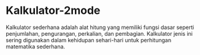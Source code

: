 # Kalkulator-2mode
Kalkulator sederhana adalah alat hitung yang memiliki fungsi dasar seperti penjumlahan, pengurangan, perkalian, dan pembagian. Kalkulator jenis ini sering digunakan dalam kehidupan sehari-hari untuk perhitungan matematika sederhana. 
